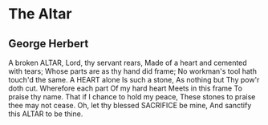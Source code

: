 # The Altar
## George Herbert
A broken ALTAR, Lord, thy servant rears,
Made of a heart and cemented with tears;
Whose parts are as thy hand did frame;
No workman's tool hath touch'd the same.
A HEART alone
Is such a stone,
As nothing but
Thy pow'r doth cut.
Wherefore each part
Of my hard heart
Meets in this frame
To praise thy name.
That if I chance to hold my peace,
These stones to praise thee may not cease.
Oh, let thy blessed SACRIFICE be mine,
And sanctify this ALTAR to be thine.